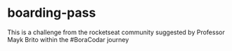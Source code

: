 # boarding-pass
This is a challenge from the rocketseat community suggested by Professor Mayk Brito within the #BoraCodar journey
